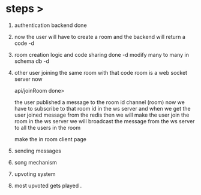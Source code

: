 
# steps >

1. authentication backend done

2. now the user will have to create a room and the backend will return a code -d

3. room creation logic and code sharing done -d
 modify many to many in schema db -d

4. other user joining the same room with that code 
    room is a web socket server now

    api/joinRoom done>

    the user published a message to the room id channel (room)
    now we have to subscribe to that room id in the ws server and when we get the user joined message from the redis then we will make the user join the room in the ws server  we will broadcast the message from the ws server to all the users in the room

    make the in room client page

5. sending messages 

6. song mechanism

7. upvoting system

8. most upvoted gets played .